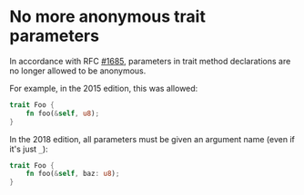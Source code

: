 # No more anonymous trait parameters

In accordance with RFC [#1685](https://github.com/rust-lang/rfcs/pull/1685),
parameters in trait method declarations are no longer allowed to be anonymous.

For example, in the 2015 edition, this was allowed:
```rust
trait Foo {
    fn foo(&self, u8);
}
```

In the 2018 edition, all parameters must be given an argument name  (even if it's just
`_`):

```rust
trait Foo {
    fn foo(&self, baz: u8);
}
```
